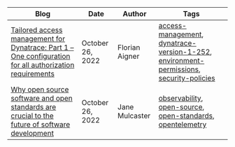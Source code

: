 |Blog     |Date   |Author     | Tags    |
|---------|---------|---------|---------|
| [Tailored access management for Dynatrace: Part 1 – One configuration for all authorization requirements](https://www.dynatrace.com/news/blog/tailored-access-management-for-dynatrace-part-1-one-configuration-for-all-authorization-requirements/) | October 26, 2022 | Florian Aigner | [access-management](https://www.dynatrace.com/news/tag/access-management), [dynatrace-version-1-252](https://www.dynatrace.com/news/tag/dynatrace-version-1-252), [environment-permissions](https://www.dynatrace.com/news/tag/environment-permissions), [security-policies](https://www.dynatrace.com/news/tag/security-policies) | 
| [Why open source software and open standards are crucial to the future of software development](https://www.dynatrace.com/news/blog/why-open-source-software-and-open-standards-are-is-crucial-to-the-future-of-software-development/) | October 26, 2022 | Jane Mulcaster | [observability](https://www.dynatrace.com/news/tag/observability), [open-source](https://www.dynatrace.com/news/tag/open-source), [open-standards](https://www.dynatrace.com/news/tag/open-standards), [opentelemetry](https://www.dynatrace.com/news/tag/opentelemetry) | 
